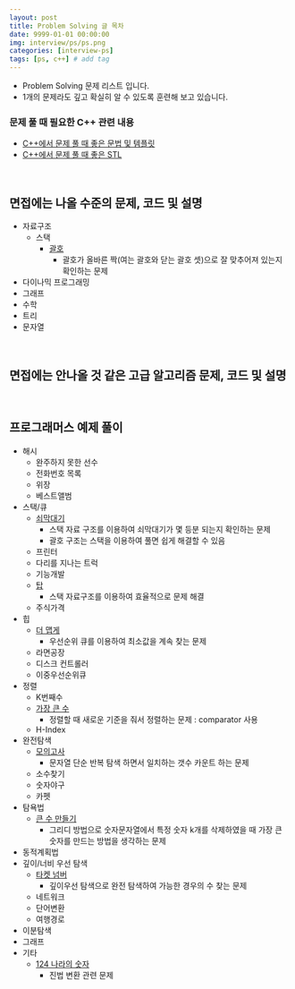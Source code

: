 ```yaml
---
layout: post
title: Problem Solving 글 목차
date: 9999-01-01 00:00:00
img: interview/ps/ps.png
categories: [interview-ps] 
tags: [ps, c++] # add tag
---
```


+ Problem Solving 문제 리스트 입니다. 
+ 1개의 문제라도 깊고 확실히 알 수 있도록 훈련해 보고 있습니다.

### 문제 풀 때 필요한 C++ 관련 내용

+ [C++에서 문제 풀 때 좋은 문법 및 템플릿](https://gaussian37.github.io/interview-ps-tip/)
+ [C++에서 문제 풀 때 좋은 STL](https://gaussian37.github.io/interview-ps-stl/)

<br>

## 면접에는 나올 수준의 문제, 코드 및 설명

+ 자료구조
    + 스택
        + [괄호](https://gaussian37.github.io/interview-ps-9012/)
            + 괄호가 올바른 짝(여는 괄호와 닫는 괄호 셋)으로 잘 맞추어져 있는지 확인하는 문제 
+ 다이나믹 프로그래밍
+ 그래프
+ 수학
+ 트리
+ 문자열

<br>

## 면접에는 안나올 것 같은 고급 알고리즘 문제, 코드 및 설명

<br>

## 프로그래머스 예제 풀이

+ 해시
    + 완주하지 못한 선수
    + 전화번호 목록
    + 위장
    + 베스트앨범
+ 스택/큐
    + [쇠막대기](https://gaussian37.github.io/interview-ps-p42588/)
        + 스택 자료 구조를 이용하여 쇠막대기가 몇 등분 되는지 확인하는 문제
        + 괄호 구조는 스택을 이용하여 풀면 쉽게 해결할 수 있음
    + 프린터
    + 다리를 지나는 트럭
    + 기능개발
    + [탑](https://gaussian37.github.io/interview-ps-p42588/)
        + 스택 자료구조를 이용하여 효율적으로 문제 해결
    + 주식가격
+ 힙
    + [더 맵게](https://gaussian37.github.io/interview-ps-p42626/)
        + 우선순위 큐를 이용하여 최소값을 계속 찾는 문제
    + 라면공장
    + 디스크 컨트롤러
    + 이중우선순위큐
+ 정렬
    + K번째수
    + [가장 큰 수](https://gaussian37.github.io/interview-ps-p42746/)
        + 정렬할 때 새로운 기준을 줘서 정렬하는 문제 : comparator 사용
    + H-Index
+ 완전탐색
    + [모의고사](https://gaussian37.github.io/interview-ps-p42840/)
        + 문자열 단순 반복 탐색 하면서 일치하는 갯수 카운트 하는 문제
    + 소수찾기
    + 숫자야구
    + 카펫
+ 탐욕법
    + [큰 수 만들기](https://gaussian37.github.io/interview-ps-p42883/)
        + 그리디 방법으로 숫자문자열에서 특정 숫자 k개를 삭제하였을 때 가장 큰 숫자를 만드는 방법을 생각하는 문제
+ 동적계획법
+ 깊이/너비 우선 탐색
    + [타켓 넘버](https://gaussian37.github.io/interview-ps-p43165/)
        + 깊이우선 탐색으로 완전 탐색하여 가능한 경우의 수 찾는 문제
    + 네트워크
    + 단어변환
    + 여행경로
+ 이분탐색
+ 그래프
+ 기타
    + [124 나라의 숫자](https://gaussian37.github.io/interview-ps-p12899/)
        + 진법 변환 관련 문제
